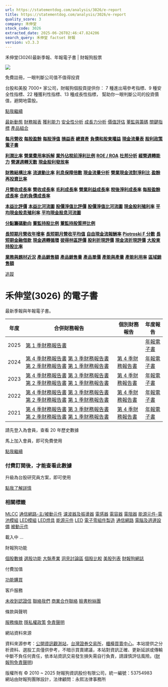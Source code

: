 ```yaml
---
url: https://statementdog.com/analysis/3026/e-report
title: https://statementdog.com/analysis/3026/e-report
quality_score: 3
company: 禾伸堂
stock_code: 3026
extracted_date: 2025-06-26T02:46:47.824206
search_query: 禾伸堂 factset 財報
version: v3.3.3
---
```


禾伸堂(3026)最新季報、年報電子書 | 財報狗股票















![](https://www.facebook.com/tr?id=1265443774131605&ev=PageView&noscript=1)













































































免費註冊，一眼判斷公司值不值得投資

台股和美股 7000+ 家公司，財報狗個股頁提供你：
7 種進出場參考指標、9 種安全性指標、22 種獲利性指標、13 種成長性指標，
幫助你一眼判斷公司的投資價值，避開地雷股。

[點我繼續](/users/sign_up)

[最新動態](/analysis/3026)
[財務報表](/analysis/3026/monthly-revenue)
[獲利能力](/analysis/3026/profit-margin)
[安全性分析](/analysis/3026/financial-structure-ratio)
[成長力分析](/analysis/3026/monthly-revenue-growth-rate)
[價值評估](/analysis/3026/pe)
[董監與籌碼](/analysis/3026/broker-trading)
[關鍵指標](/analysis/3026/long-term-and-short-term-monthly-revenue-yoy)
[產品組合](/analysis/3026/ai-search)

[**每月營收**](/analysis/3026/monthly-revenue)
[**每股盈餘**](/analysis/3026/eps)
[**每股淨值**](/analysis/3026/nav)
[**損益表**](/analysis/3026/income-statement)
[**總資產**](/analysis/3026/assets)
[**負債和股東權益**](/analysis/3026/liabilities-and-equity)
[**現金流量表**](/analysis/3026/cash-flow-statement)
[**股利政策**](/analysis/3026/dividend-policy)
[**電子書**](/analysis/3026/e-report)

[**利潤比率**](/analysis/3026/profit-margin)
[**營業費用率拆解**](/analysis/3026/operating-expense-ratio)
[**業外佔稅前淨利比例**](/analysis/3026/non-operating-income-to-profit-before-tax)
[**ROE / ROA**](/analysis/3026/roe-roa)
[**杜邦分析**](/analysis/3026/du-pont-analysis)
[**經營週轉能力**](/analysis/3026/turnover-ratio)
[**營運週轉天數**](/analysis/3026/turnover-days)
[**現金股利發放率**](/analysis/3026/dividend-payout-ratio)

[**財務結構比率**](/analysis/3026/financial-structure-ratio)
[**流速動比率**](/analysis/3026/current-ratio-and-quick-ratio)
[**利息保障倍數**](/analysis/3026/interest-coverage-ratio)
[**現金流量分析**](/analysis/3026/cash-flow-analysis)
[**營業現金流對淨利比**](/analysis/3026/operating-cash-flow-to-net-income-ratio)
[**盈餘再投資比率**](/analysis/3026/reinvestment-rate)

[**月營收成長率**](/analysis/3026/monthly-revenue-growth-rate)
[**營收成長率**](/analysis/3026/revenue-growth-rate)
[**毛利成長率**](/analysis/3026/gross-profit-growth-rate)
[**營業利益成長率**](/analysis/3026/operating-income-growth-rate)
[**稅後淨利成長率**](/analysis/3026/net-income-growth-rate)
[**每股盈餘成長率**](/analysis/3026/eps-growth-rate)
[**合約負債成長率**](/analysis/3026/current-contract-liabilities-growth-rate)

[**本益比評價**](/analysis/3026/pe)
[**本益比河流圖**](/analysis/3026/pe-band)
[**股價淨值比評價**](/analysis/3026/pb)
[**股價淨值比河流圖**](/analysis/3026/pb-band)
[**現金股利殖利率**](/analysis/3026/dividend-yield)
[**平均現金股息殖利率**](/analysis/3026/average-dividend-yield)
[**平均現金股息河流圖**](/analysis/3026/average-dividend-yield-band)

[**分點籌碼動向**](/analysis/3026/broker-trading)
[**董監持股比例**](/analysis/3026/board-members-and-supervisors-shares-to-shares-outstanding-ratio)
[**董監持股質押比例**](/analysis/3026/pledging-ratio-of-board-members-and-supervisors)

[**長短期月營收年增率**](/analysis/3026/long-term-and-short-term-monthly-revenue-yoy)
[**長短期月營收平均值**](/analysis/3026/average-long-term-and-short-term-monthly-revenue)
[**自由現金流報酬率**](/analysis/3026/croic)
[**Piotroski F 分數**](/analysis/3026/piotroski-f-score)
[**長短期金融借款**](/analysis/3026/financial-borrowing)
[**現金週轉循環**](/analysis/3026/cash-conversion-cycle)
[**彼得林區評價**](/analysis/3026/peter-lynch-valuation)
[**股利折現評價**](/analysis/3026/dividend-discount-valuation)
[**現金流折現評價**](/analysis/3026/dcf-valuation)
[**大股東持股比率**](/analysis/3026/majority-shareholders-share-ratio)

[**業務與題材近況**](/analysis/3026/ai-search)
[**產品銷售額**](/analysis/3026/product-sales-figure)
[**產品銷售量**](/analysis/3026/product-sales-volume)
[**產品單價**](/analysis/3026/product-unit-price)
[**產能與產量**](/analysis/3026/production-capacity)
[**產能利用率**](/analysis/3026/production-capacity-utilization)
[**區域銷售額**](/analysis/3026/product-regional-sales)

[追蹤](/users/sign_up)

# 禾伸堂(3026) 的電子書

最新季報與年報電子書。

| 年度 | 合併財務報告 | 個別財務報告 | 年度報告 |
| --- | --- | --- | --- |
| 2025 | [第 1 季財務報告書](https://doc.twse.com.tw/server-java/t57sb01?co_id=3026&colorchg=1&kind=A&step=9&filename=202501_3026_AI1.pdf) |  | [年報電子書](/analysis) |
| 2024 | [第 4 季財務報告書](https://doc.twse.com.tw/server-java/t57sb01?co_id=3026&colorchg=1&kind=A&step=9&filename=202404_3026_AI1.pdf)  [第 3 季財務報告書](https://doc.twse.com.tw/server-java/t57sb01?co_id=3026&colorchg=1&kind=A&step=9&filename=202403_3026_AI1.pdf)  [第 2 季財務報告書](https://doc.twse.com.tw/server-java/t57sb01?co_id=3026&colorchg=1&kind=A&step=9&filename=202402_3026_AI1.pdf)  [第 1 季財務報告書](https://doc.twse.com.tw/server-java/t57sb01?co_id=3026&colorchg=1&kind=A&step=9&filename=202401_3026_AI1.pdf) | [第 4 季財務報告書](https://doc.twse.com.tw/server-java/t57sb01?co_id=3026&colorchg=1&kind=A&step=9&filename=202404_3026_AI3.pdf) | [年報電子書](https://doc.twse.com.tw/server-java/t57sb01?co_id=3026&colorchg=1&kind=F&step=9&filename=2024_3026_20250528F04.pdf) |
| 2023 | [第 4 季財務報告書](https://doc.twse.com.tw/server-java/t57sb01?co_id=3026&colorchg=1&kind=A&step=9&filename=202304_3026_AI1.pdf)  [第 3 季財務報告書](https://doc.twse.com.tw/server-java/t57sb01?co_id=3026&colorchg=1&kind=A&step=9&filename=202303_3026_AI1.pdf)  [第 2 季財務報告書](https://doc.twse.com.tw/server-java/t57sb01?co_id=3026&colorchg=1&kind=A&step=9&filename=202302_3026_AI1.pdf)  [第 1 季財務報告書](https://doc.twse.com.tw/server-java/t57sb01?co_id=3026&colorchg=1&kind=A&step=9&filename=202301_3026_AI1.pdf) | [第 4 季財務報告書](https://doc.twse.com.tw/server-java/t57sb01?co_id=3026&colorchg=1&kind=A&step=9&filename=202304_3026_AI3.pdf) | [年報電子書](https://doc.twse.com.tw/server-java/t57sb01?co_id=3026&colorchg=1&kind=F&step=9&filename=2023_3026_20240530F04.pdf) |
| 2022 | [第 4 季財務報告書](https://doc.twse.com.tw/server-java/t57sb01?co_id=3026&colorchg=1&kind=A&step=9&filename=202204_3026_AI1.pdf)  [第 3 季財務報告書](https://doc.twse.com.tw/server-java/t57sb01?co_id=3026&colorchg=1&kind=A&step=9&filename=202203_3026_AI1.pdf)  [第 2 季財務報告書](https://doc.twse.com.tw/server-java/t57sb01?co_id=3026&colorchg=1&kind=A&step=9&filename=202202_3026_AI1.pdf)  [第 1 季財務報告書](https://doc.twse.com.tw/server-java/t57sb01?co_id=3026&colorchg=1&kind=A&step=9&filename=202201_3026_AI1.pdf) | [第 4 季財務報告書](https://doc.twse.com.tw/server-java/t57sb01?co_id=3026&colorchg=1&kind=A&step=9&filename=202204_3026_AI3.pdf) | [年報電子書](https://doc.twse.com.tw/server-java/t57sb01?co_id=3026&colorchg=1&kind=F&step=9&filename=2022_3026_20230530F04.pdf) |
| 2021 | [第 4 季財務報告書](https://doc.twse.com.tw/server-java/t57sb01?co_id=3026&colorchg=1&kind=A&step=9&filename=202104_3026_AI1.pdf)  [第 3 季財務報告書](https://doc.twse.com.tw/server-java/t57sb01?co_id=3026&colorchg=1&kind=A&step=9&filename=202103_3026_AI1.pdf)  [第 2 季財務報告書](https://doc.twse.com.tw/server-java/t57sb01?co_id=3026&colorchg=1&kind=A&step=9&filename=202102_3026_AI1.pdf)  [第 1 季財務報告書](https://doc.twse.com.tw/server-java/t57sb01?co_id=3026&colorchg=1&kind=A&step=9&filename=202101_3026_AI1.pdf) | [第 4 季財務報告書](https://doc.twse.com.tw/server-java/t57sb01?co_id=3026&colorchg=1&kind=A&step=9&filename=202104_3026_AI3.pdf) | [年報電子書](https://doc.twse.com.tw/server-java/t57sb01?co_id=3026&colorchg=1&kind=F&step=9&filename=2021_3026_20220527F04.pdf) |

請先登入為會員，查看 20 年歷史數據

馬上加入會員，即可免費使用

[點我繼續](/users/sign_up)

### 付費訂閱後，才能查看此數據

升級為台股研究員方案，即可使用

[點我了解詳情](/pricing)

### 相關標籤

[MLCC](/tags/1470)
[通信網路-主/被動元件](/tags/966)
[濾波器及振盪器](/tags/963)
[電感器](/tags/962)
[電容器](/tags/961)
[電阻器](/tags/960)
[能源元件-電池模組](/tags/953)
[LED模組](/tags/792)
[LED燈具](/tags/394)
[能源元件](/tags/358)
[LED](/tags/357)
[電子零組件製造](/tags/322)
[通信網路](/tags/321)
[電腦及週邊設備](/tags/319)
[被動元件](/tags/172)

載入中 ...





財報狗功能

[個股數據](/analysis)
[選股功能](/screeners)
[大盤產業](/taiex)
[洞見討論區](/insight)
[個股比較](/compare/tpe)
[美股列表](/us-stock-list)
[財報狗網誌](/blog/)

付費加值

[功能購買](/pricing)

客戶服務

[未收到認證信](/users/recv_auth_fail)
[聯絡我們](/contact)
[商業合作聯絡](/contact)
[臉書粉絲團](//www.facebook.com/statementdog)

條款與聲明

[服務條款](/law/tos)
[隱私權政策](/law/privacy)
[免責聲明](/law/disclaimer)

網站資料來源

資料來源参考：[公開資訊觀測站](http://mops.twse.com.tw/mops/web/index)，[台灣證券交易所](http://www.tse.com.tw/)，[櫃檯買賣中心](http://www.otc.org.tw/)。本站提供之分析資料、選股工具僅供參考，不暗示買賣建議，本站對資訊正確、更新延誤或傳輸中斷不負任何責任，依本站資訊交易發生損失需自行負責，請謹慎評估風險。([財報狗免責聲明](/law/disclaimer))

版權所有 © 2010 ~ 2025 財報狗資訊股份有限公司，統一編號：53754983  
網站由財報狗團隊設計，法律顧問：永熙法律事務所
